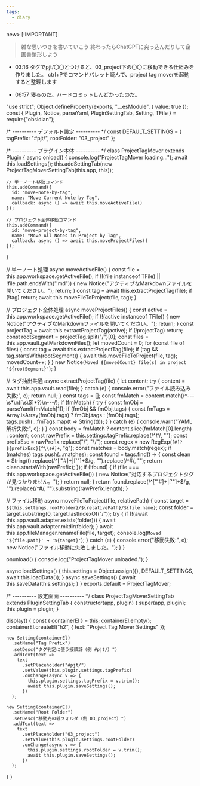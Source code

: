 ```yaml
---
tags:
  - diary
---
```

new> [!IMPORTANT]
> 雑な思いつきを書いていこう
> 終わったらChatGPTに突っ込んだりして企画書整形しよう



- 03:16
	タグでpjt/〇〇とつけると、03_project下の〇〇に移動できる仕組みを作りました。
	ctrl+Pでコマンドパレット読んで、project tag moverを起動すると整理します


- 06:57 寝るのだ。ハードコミットしんどかったのだ。

"use strict";
Object.defineProperty(exports, "__esModule", { value: true });
const { Plugin, Notice, parseYaml, PluginSettingTab, Setting, TFile } = require("obsidian");

/* ---------- デフォルト設定 ---------- */
const DEFAULT_SETTINGS = {
  tagPrefix: "#pjt/",
  rootFolder: "03_project"
};

/* ---------- プラグイン本体 ---------- */
class ProjectTagMover extends Plugin {
  async onload() {
    console.log("ProjectTagMover loading…");
    await this.loadSettings();
    this.addSettingTab(new ProjectTagMoverSettingTab(this.app, this));

    // 単一ノート移動コマンド
    this.addCommand({
      id: "move-note-by-tag",
      name: "Move Current Note by Tag",
      callback: async () => await this.moveActiveFile()
    });

    // プロジェクト全体移動コマンド
    this.addCommand({
      id: "move-project-by-tag",
      name: "Move All Notes in Project by Tag",
      callback: async () => await this.moveProjectFiles()
    });
  }

  // 単一ノート処理
  async moveActiveFile() {
    const file = this.app.workspace.getActiveFile();
    if (!(file instanceof TFile) || !file.path.endsWith(".md")) {
      new Notice("アクティブなMarkdownファイルを開いてください。");
      return;
    }
    const tag = await this.extractProjectTag(file);
    if (!tag) return;
    await this.moveFileToProject(file, tag);
  }

  // プロジェクト全体処理
  async moveProjectFiles() {
    const active = this.app.workspace.getActiveFile();
    if (!(active instanceof TFile)) {
      new Notice("アクティブなMarkdownファイルを開いてください。");
      return;
    }
    const projectTag = await this.extractProjectTag(active);
    if (!projectTag) return;
    const rootSegment = projectTag.split("/")[0];
    const files = this.app.vault.getMarkdownFiles();
    let movedCount = 0;
    for (const file of files) {
      const tag = await this.extractProjectTag(file);
      if (tag && tag.startsWith(rootSegment)) {
        await this.moveFileToProject(file, tag);
        movedCount++;
      }
    }
    new Notice(`Moved ${movedCount} file(s) in project '${rootSegment}'`);
  }

  // タグ抽出共通
  async extractProjectTag(file) {
    let content;
    try {
      content = await this.app.vault.read(file);
    } catch (e) {
      console.error("ファイル読み込み失敗:", e);
      return null;
    }
    const tags = [];
    const fmMatch = content.match(/^---\s*\n([\s\S]*?)\n---/);
    if (fmMatch) {
      try {
        const fmObj = parseYaml(fmMatch[1]);
        if (fmObj && fmObj.tags) {
          const fmTags = Array.isArray(fmObj.tags) ? fmObj.tags : [fmObj.tags];
          tags.push(...fmTags.map(t => String(t)));
        }
      } catch (e) {
        console.warn("YAML解析失敗:", e);
      }
    }
    const body = fmMatch ? content.slice(fmMatch[0].length) : content;
    const rawPrefix = this.settings.tagPrefix.replace(/^#/, "");
    const prefixEsc = rawPrefix.replace("/", "\\/");
    const regex = new RegExp(`[#]?${prefixEsc}[^\\s#]+`, "g");
    const matches = body.match(regex);
    if (matches) tags.push(...matches);
    const found = tags.find(t => {
      const clean = String(t).replace(/^['"#]+|['"]+$/g, "").replace(/^#/, "");
      return clean.startsWith(rawPrefix);
    });
    if (!found) {
      if (file === this.app.workspace.getActiveFile()) {
        new Notice("対応するプロジェクトタグが見つかりません。");
      }
      return null;
    }
    return found.replace(/^['"#]+|['"]+$/g, "").replace(/^#/, "").substring(rawPrefix.length);
  }

  // ファイル移動
  async moveFileToProject(file, relativePath) {
    const target = `${this.settings.rootFolder}/${relativePath}/${file.name}`;
    const folder = target.substring(0, target.lastIndexOf("/"));
    try {
      if (!(await this.app.vault.adapter.exists(folder))) {
        await this.app.vault.adapter.mkdir(folder);
      }
      await this.app.fileManager.renameFile(file, target);
      console.log(`Moved '${file.path}' → '${target}'`);
    } catch (e) {
      console.error("移動失敗:", e);
      new Notice("ファイル移動に失敗しました。");
    }
  }

  onunload() {
    console.log("ProjectTagMover unloaded.");
  }

  async loadSettings() {
    this.settings = Object.assign({}, DEFAULT_SETTINGS, await this.loadData());
  }
  async saveSettings() {
    await this.saveData(this.settings);
  }
}
exports.default = ProjectTagMover;

/* ---------- 設定画面 ---------- */
class ProjectTagMoverSettingTab extends PluginSettingTab {
  constructor(app, plugin) {
    super(app, plugin);
    this.plugin = plugin;
  }

  display() {
    const { containerEl } = this;
    containerEl.empty();
    containerEl.createEl("h2", { text: "Project Tag Mover Settings" });

    new Setting(containerEl)
      .setName("Tag Prefix")
      .setDesc("タグ判定に使う接頭辞（例 #pjt/）")
      .addText(text =>
        text
          .setPlaceholder("#pjt/")
          .setValue(this.plugin.settings.tagPrefix)
          .onChange(async v => {
            this.plugin.settings.tagPrefix = v.trim();
            await this.plugin.saveSettings();
          })
      );

    new Setting(containerEl)
      .setName("Root Folder")
      .setDesc("移動先の親フォルダ（例 03_project）")
      .addText(text =>
        text
          .setPlaceholder("03_project")
          .setValue(this.plugin.settings.rootFolder)
          .onChange(async v => {
            this.plugin.settings.rootFolder = v.trim();
            await this.plugin.saveSettings();
          })
      );
  }
}
